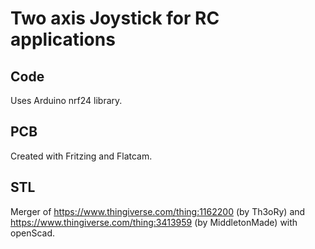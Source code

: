 # Two axis Joystick for RC applications

## Code
Uses Arduino nrf24 library.


## PCB
Created with Fritzing and Flatcam.

## STL
Merger of https://www.thingiverse.com/thing:1162200 (by Th3oRy) and https://www.thingiverse.com/thing:3413959 (by MiddletonMade) with openScad.

